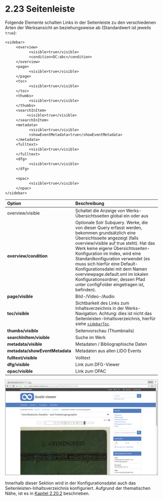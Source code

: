 # 2.23 Seitenleiste

Folgende Elemente schalten Links in der Seitenleiste zu den verschiedenen Arten der Werksansicht an beziehungsweise ab \(Standardwert ist jeweils `true`\):

```markup
<sidebar>
     <overview>
           <visible>true</visible>
           <condition>DC:abc</condition>
     </overview>
     <page>
           <visible>true</visible>
     </page>
     <toc>
           <visible>true</visible>
     </toc>
     <thumbs>
           <visible>true</visible>
     </thumbs>
     <searchInItem>
          <visible>true</visible>
     </searchInItem>
     <metadata>
           <visible>true</visible>
           <showEventMetadata>true</showEventMetadata>
     </metadata>
     <fulltext>
           <visible>true</visible>
     </fulltext>
     <dfg>
           <visible>true</visible>
     </dfg>

     <opac>
           <visible>true</visible>
     </opac>
</sidebar>
```

| **Option** | Beschreibung |
| :--- | :--- |
| overview/visible | Schaltet die Anzeige von Werks-Übersichtsseiten global ein oder aus |
| **overview/condition** | Optionale Solr Subquery. Werke, die von dieser Query erfasst werden, bekommen grundsätzlich eine Übersichtsseite angezeigt \(falls overview/visible auf true steht\). Hat das Werk keine eigene Übersichtsseiten-Konfiguration im Index, wird eine Standardkonfiguration verwendet \(es muss sich hierfür eine Default-Konfigurationsdatei mit dem Namen overviewpage.default.xml im lokalen Konfigurationsordner, dessen Pfad unter configFolder eingetragen ist, befinden\). |
| **page/visible** | Bild-/Video-/Audio |
| **toc/visible** | Sichtbarkeit des Links zum Inhaltsverzeichnis in der Werks-Navigation. Achtung: dies ist nicht das Seitenleisten-Inhaltsverzeichnis, hierfür siehe [`sidebarToc`](inhaltsverzeichnisse/konfiguration-seitenleisten-inhaltsverzeichnis.md). |
| **thumbs/visible** | Seitenvorschau \(Thumbnails\) |
| **searchInItem/visible** | Suche im Werk |
| **metadata/visible** | Metadaten / Bibliographische Daten |
| **metadata/showEventMetadata** | Metadaten aus allen LIDO Events |
| **fulltext/visible** | Volltext |
| **dfg/visible** | Link zum DFG-Viewer |
| **opac/visible** | Link zum OPAC |

![Konfiguration im Widget Ansicht in der Seitenleiste ](../.gitbook/assets/seitenleiste%20%281%29.png)

Innerhalb dieser Sektion wird in der Konfigurationsdatei auch das Seitenleisten-Inhaltsverzeichnis konfiguriert. Aufgrund der thematischen Nähe, ist es in [Kapitel  2.20.2](inhaltsverzeichnisse/konfiguration-seitenleisten-inhaltsverzeichnis.md) beschrieben.

